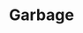 ---
title: "Garbage"
summary: "Alternative / modern rock band from Madison, Wisconsin, USA. Shirley Manson - vocals, keyboards, guitar Duke Erikson - bass, guitar, keyboards Steve Marker - guitar, keyboards, loops Butch Vig - drums, loops, noise, fx In the early 1980s, rock producers Vig and Marker founded Smart Studios, a recording studio in Madison, Wisconsin. Vig and musician friend Erikson formed the group Fire Town in the late 1980s, an offshoot from their disbanded band Spooner. Marker was their roadie. Vig and Marker began making electronic/rock mixes for artists like Nine Inch Nails and House Of Pain. In 1993 they decided they wanted to form a band that employed the remix and genre-bending approach they experimented with earlier and began looking for a singer and fourth collaborator. Guitarist Steve Marker came across a video of Scottish band Angelfish on MTV's \"120 Minutes\". Struck by the lead singer's voice, he informed the guys and their manager contacted Manson, inviting her to audition in Madison, Wisconsin. After an unsuccessful audition, Manson asked to audition again, which led to skeletal versions of a few songs. The band officially formed in 1994, and released their self-titled debut in 1995. All four members are involved in songwriting and production."
image: "garbage.jpg"
---